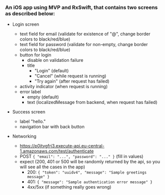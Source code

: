 ### An iOS app using MVP and RxSwift, that contains two screens as described below:

* Login screen
	* text field for email (validate for existence of "@", change border colors to black/red/blue)
	* text field for password (validate for non-empty, change border colors to black/red/blue)
	* button for login
		* disable on validation failure
		* title
			* "Login" (default)
			* "Cancel" (while request is running)
			* "Try again" (after request has failed)
	* activity indicator (when request is running)
	* error label
		* empty (default)
		* text (localizedMessage from backend, when request has failed)

* Success screen
	* label "hello."
	* navigation bar with back button

* Networking
	* https://p0jtvgfrj3.execute-api.eu-central-1.amazonaws.com/test/authenticate
	* POST `{ "email": "...", "password": "..." }` (fill in values)
	* expect (200, 401 or 500 will be randomly returned by the api, so you will see all the cases in the app)
		* 200: `{ "token": "uuidv4", "message": "Sample greetings message" }`
		* 401: `{ "message": "Sample authentication error message" }`
		* 4xx/5xx (if something really goes wrong)
